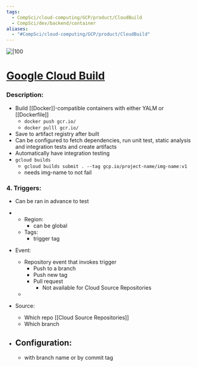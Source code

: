 ```yaml
---
tags:
  - CompSci/cloud-computing/GCP/product/CloudBuild
  - CompSci/dev/backend/container
aliases:
  - "#CompSci/cloud-computing/GCP/product/CloudBuild"
---
```

![|100](https://repository-images.githubusercontent.com/263972784/09732b80-9880-11ea-8f05-bad478ba140d)
# [Google Cloud Build](https://console.cloud.google.com/cloud-build)
### Description:
- Build [[Docker]]-compatible containers with either YALM or [[Dockerfile]]
	- `docker push gcr.io/`
	- `docker pulll gcr.io/`
- Save to artifact registry after built
- Can be configured to fetch dependencies, run unit test, static analysis and integration tests and create artifacts
- Automatically have integration testing
- `gcloud builds`
	- `gcloud builds submit . --tag gcp.io/project-name/img-name:v1`
	- needs img-name to not fail
### 4. Triggers:
- Can be ran in advance to test
- 
	- Region:
		- can be global
	- Tags:
		- trigger tag
- Event:
	- Repository event that invokes trigger
		- Push to a branch 
		- Push new tag 
		- Pull request 
			- Not available for Cloud Source Repositories
	- 
- Source:
	- Which repo [[Cloud Source Repositories]]
	- Which branch
- Configuration:
	- 



	- with branch name or by commit tag